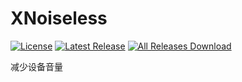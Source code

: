 # XNoiseless

[![License](https://img.shields.io/github/license/pansong291/XNoiseless.svg)](LICENSE)
[![Latest Release](https://img.shields.io/github/release/pansong291/XNoiseless.svg)](../../releases)
[![All Releases Download](https://img.shields.io/github/downloads/pansong291/XNoiseless/total.svg)](../../releases)

减少设备音量
